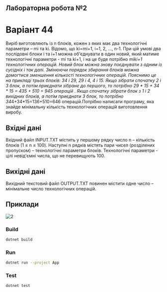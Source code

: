 ## Лабораторна робота №2
# Варіант 44
Виріб виготовляють із n блоків, кожен з яких має два технологічні параметри – mi та ki. Відомо, що ki=mi+1, i=1, 2, …, n-1. При цій умові два послідовні блоки i та i+1 можна об'єднувати в один новий, який матиме технологічні параметри - mi та ki+1, і на це буде потрібно mi*ki+1 технологічних операцій. Новий блок можна знову поєднувати з одним із сусідніх і так далі. Змінюючи порядок збирання блоків можна домогтися зменшення кількості технологічних операцій. Пояснимо це на прикладі трьох блоків: 34 і 29, 29 і 4, 4 і 15. Якщо зібрати спочатку 2 і 3 блок, а потім приєднати зібране до першого, то потрібно 29 * 15 + 34 * 15 = 435 + 510 = 945 операцій . Якщо спочатку зібрати блок з 1 і 2 вихідних блоків, а потім приєднати 3 блок, то потрібно 34*4+34*15=136+510=646 операцій.Потрібно написати програму, яка знайде мінімальну кількість технологічних операцій виготовлення виробу.

## Вхідні дані

Вхідний файл INPUT.TXT містить у першому рядку число n – кількість блоків (1 ≤ n ≤ 100). Наступні n рядків містять пари чисел (розділених пропуском) – технологічні параметри блоків. Технологічні параметри - цілі невід'ємні числа, що не перевищують 100.

## Вихідні дані

Вихідний текстовий файл OUTPUT.TXT повинен містити одне число – мінімальне число технологічних операцій.

## Приклади
![2](https://github.com/user-attachments/assets/b5fc25ee-45b5-4dad-8ca5-e18c33baa12e)

### Build
```bash
dotnet build
```
### Run
```bash
dotnet run --project App
```
### Test
```bash
dotnet test
```
